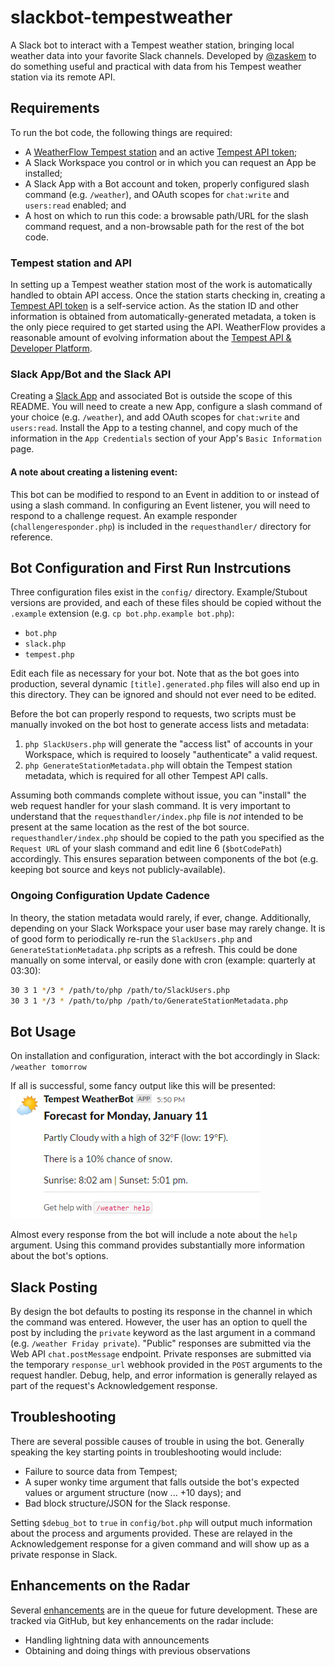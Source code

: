 # slackbot-tempestweather
A Slack bot to interact with a Tempest weather station, bringing local weather data into your favorite Slack channels. Developed by [@zaskem](https://github.com/zaskem) to do something useful and practical with data from his Tempest weather station via its remote API.

## Requirements
To run the bot code, the following things are required:

* A [WeatherFlow Tempest station](https://weatherflow.com/tempest-weather-system/) and an active [Tempest API token](https://tempestwx.com/settings/tokens);
* A Slack Workspace you control or in which you can request an App be installed;
* A Slack App with a Bot account and token, properly configured slash command (e.g. `/weather`), and OAuth scopes for `chat:write` and `users:read` enabled; and
* A host on which to run this code: a browsable path/URL for the slash command request, and a non-browsable path for the rest of the bot code.

### Tempest station and API
In setting up a Tempest weather station most of the work is automatically handled to obtain API access. Once the station starts checking in, creating a [Tempest API token](https://tempestwx.com/settings/tokens) is a self-service action. As the station ID and other information is obtained from automatically-generated metadata, a token is the only piece required to get started using the API. WeatherFlow provides a reasonable amount of evolving information about the [Tempest API & Developer Platform](https://weatherflow.github.io/Tempest/).

### Slack App/Bot and the Slack API
Creating a [Slack App](https://api.slack.com/apps/) and associated Bot is outside the scope of this README. You will need to create a new App, configure a slash command of your choice (e.g. `/weather`), and add OAuth scopes for `chat:write` and `users:read`. Install the App to a testing channel, and copy much of the information in the `App Credentials` section of your App's `Basic Information` page.

#### A note about creating a listening event:
This bot can be modified to respond to an Event in addition to or instead of using a slash command. In configuring an Event listener, you will need to respond to a challenge request. An example responder (`challengeresponder.php`) is included in the `requesthandler/` directory for reference.

## Bot Configuration and First Run Instrcutions
Three configuration files exist in the `config/` directory. Example/Stubout versions are provided, and each of these files should be copied without the `.example` extension (e.g. `cp bot.php.example bot.php`):

* `bot.php`
* `slack.php`
* `tempest.php`

Edit each file as necessary for your bot. Note that as the bot goes into production, several dynamic `[title].generated.php` files will also end up in this directory. They can be ignored and should not ever need to be edited.

Before the bot can properly respond to requests, two scripts must be manually invoked on the bot host to generate access lists and metadata:
1. `php SlackUsers.php` will generate the "access list" of accounts in your Workspace, which is required to loosely "authenticate" a valid request.
2. `php GenerateStationMetadata.php` will obtain the Tempest station metadata, which is required for all other Tempest API calls.

Assuming both commands complete without issue, you can "install" the web request handler for your slash command. It is very important to understand that the `requesthandler/index.php` file is _not_ intended to be present at the same location as the rest of the bot source. `requesthandler/index.php` should be copied to the path you specified as the `Request URL` of your slash command and edit line 6 (`$botCodePath`) accordingly. This ensures separation between components of the bot (e.g. keeping bot source and keys not publicly-available).

### Ongoing Configuration Update Cadence
In theory, the station metadata would rarely, if ever, change. Additionally, depending on your Slack Workspace your user base may rarely change. It is of good form to periodically re-run the `SlackUsers.php` and `GenerateStationMetadata.php` scripts as a refresh. This could be done manually on some interval, or easily done with cron (example: quarterly at 03:30):
```bash
30 3 1 */3 * /path/to/php /path/to/SlackUsers.php
30 3 1 */3 * /path/to/php /path/to/GenerateStationMetadata.php
```

## Bot Usage
On installation and configuration, interact with the bot accordingly in Slack: `/weather tomorrow`

If all is successful, some fancy output like this will be presented:
![Example image of "tomorrow" forecast](https://github.com/zaskem/slackbot-tempestweather/blob/main/images/tomorrow.png?raw=true)

Almost every response from the bot will include a note about the `help` argument. Using this command provides substantially more information about the bot's options.

## Slack Posting
By design the bot defaults to posting its response in the channel in which the command was entered. However, the user has an option to quell the post by including the `private` keyword as the last argument in a command (e.g. `/weather Friday private`). "Public" responses are submitted via the Web API `chat.postMessage` endpoint. Private responses are submitted via the temporary `response_url` webhook provided in the `POST` arguments to the request handler. Debug, help, and error information is generally relayed as part of the request's Acknowledgement response.

## Troubleshooting
There are several possible causes of trouble in using the bot. Generally speaking the key starting points in troubleshooting would include:

* Failure to source data from Tempest;
* A super wonky time argument that falls outside the bot's expected values or argument structure (now ... +10 days); and
* Bad block structure/JSON for the Slack response.

Setting `$debug_bot` to `true` in `config/bot.php` will output much information about the process and arguments provided. These are relayed in the Acknowledgement response for a given command and will show up as a private response in Slack.

## Enhancements on the Radar
Several [enhancements](https://github.com/zaskem/slackbot-tempestweather/labels/enhancement) are in the queue for future development. These are tracked via GitHub, but key enhancements on the radar include:

* Handling lightning data with announcements
* Obtaining and doing things with previous observations
